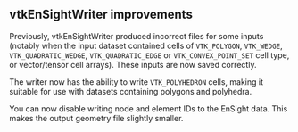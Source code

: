 ## vtkEnSightWriter improvements

Previously, vtkEnSightWriter produced incorrect files for some inputs
(notably when the input dataset contained cells of `VTK_POLYGON`, `VTK_WEDGE`,
`VTK_QUADRATIC_WEDGE`, `VTK_QUADRATIC_EDGE` or `VTK_CONVEX_POINT_SET` cell type,
or vector/tensor cell arrays). These inputs are now saved correctly.

The writer now has the ability to write `VTK_POLYHEDRON` cells, making it suitable
for use with datasets containing polygons and polyhedra.

You can now disable writing node and element IDs to the EnSight data.
This makes the output geometry file slightly smaller.
